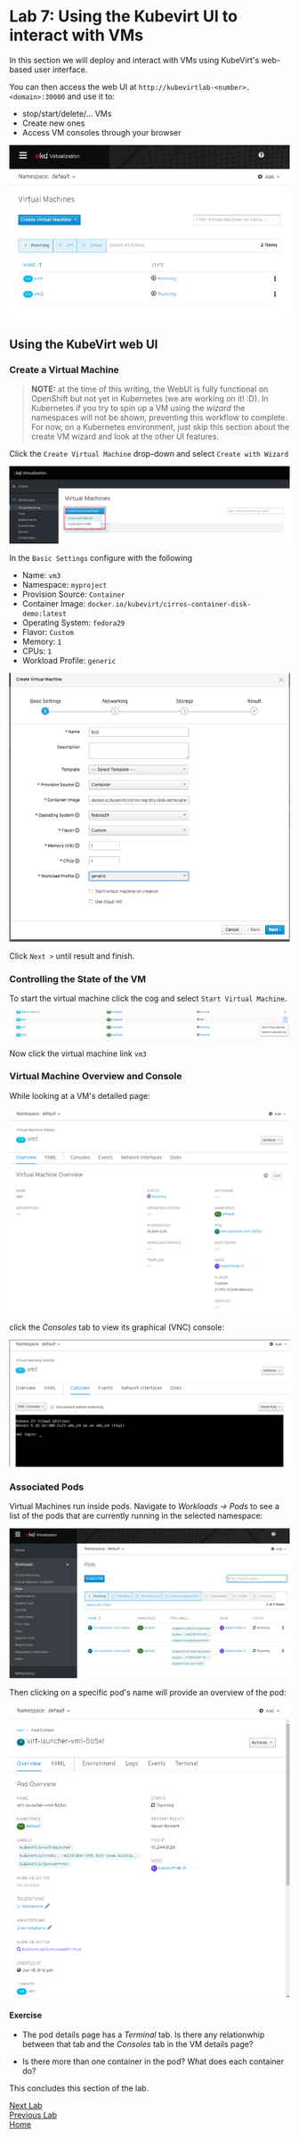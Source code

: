 # Lab 7: Using the Kubevirt UI to interact with VMs

In this section we will deploy and interact with VMs using KubeVirt's web-based user interface.

You can then access the web UI at `http://kubevirtlab-<number>.<domain>:30000` and use it to:

* stop/start/delete/... VMs
* Create new ones
* Access VM consoles through your browser

![kubevirt-ui](images/ui.png)

## Using the KubeVirt web UI 

### Create a Virtual Machine

> **NOTE:** at the time of this writing, the WebUI is fully functional on
> OpenShift but not yet in Kubernetes (we are working on it! :D). In Kubernetes
> if you try to spin up a VM using the *wizard* the namespaces will not be
> shown, preventing this workflow to complete. For now, on a Kubernetes
> environment, just skip this section about the create VM wizard and look at the
> other UI features.

Click the `Create Virtual Machine` drop-down and select `Create with Wizard`

![create virtual machine wizard](images/new_vm_wizard.png)

In the `Basic Settings` configure with the following

* Name: `vm3`
* Namespace: `myproject`
* Provision Source: `Container`
* Container Image: `docker.io/kubevirt/cirros-container-disk-demo:latest`
* Operating System: `fedora29`
* Flavor: `Custom`
* Memory: `1`
* CPUs: `1`
* Workload Profile: `generic`

![create virtual machine wizard](images/basic_settings.png)

Click `Next >` until result and finish.

### Controlling the State of the VM

To start the virtual machine click the cog and select `Start Virtual Machine`.

![start vm](images/start_vm.png)

Now click the virtual machine link `vm3`

### Virtual Machine Overview and Console

While looking at a VM's detailed page:

![overview](images/overview.png)

click the *Consoles* tab to view its graphical (VNC) console:

![overview](images/vm_console.png)

### Associated Pods

Virtual Machines run inside pods. Navigate to *Workloads -> Pods* to see a list of the pods that are currently running in the selected namespace:

![pods](images/pods.png)

Then clicking on a specific pod's name will provide an overview of the pod:

![pods](images/pod_overview.png)

#### Exercise

- The pod details page has a *Terminal* tab. Is there any relationwhip between that tab and the *Consoles* tab in the VM details page?

- Is there more than one container in the pod? What does each container do?


This concludes this section of the lab.

[Next Lab](../lab8/lab8.md)\
[Previous Lab](../lab6/lab6.md)\
[Home](../../README.md)

